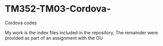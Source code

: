 # TM352-TM03-Cordova-
Cordova codes

My work is the index files included in the repository,  The remainder were provided as part of an assignment with the OU
